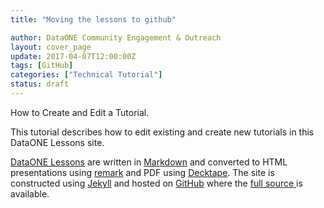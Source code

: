 ```yaml
---
title: "Moving the lessons to github"

author: DataONE Community Engagement & Outreach
layout: cover_page
update: 2017-04-07T12:00:00Z
tags: [GitHub]
categories: ["Technical Tutorial"]
status: draft
---
```


How to Create and Edit a Tutorial.

This tutorial describes how to edit existing and create new tutorials in this DataONE Lessons site.

[DataONE Lessons](/dataone_lessons/) are written in [Markdown](https://github.com/gnab/remark/wiki/Markdown) and converted to HTML presentations using [remark](https://remarkjs.com/#1) and PDF using [Decktape](https://github.com/astefanutti/decktape). The site is constructed using [Jekyll](https://jekyllrb.com/) and hosted on [GitHub](https://github.com) where the [full source ](https://github.com/DataONEorg/dataone_lessons) is available.

